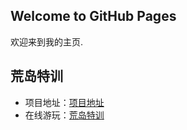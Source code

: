 ## Welcome to GitHub Pages

欢迎来到我的主页.

## 荒岛特训

- 项目地址：[项目地址](https://github.com/baijuan515/game)
- 在线游玩：[荒岛特训](https://baijuan515.github.io/game/)


